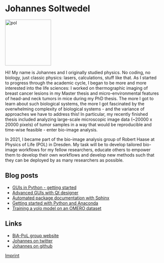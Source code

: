 # Johannes Soltwedel

<img src="../images/johannes_mueller.jpg" alt="pol" width="150"/>

Hi! My name is Johannes and I originally studied physics. No coding, no biology, just classic physics: lasers, calculations, stuff like that.
As I started to progress through the academic cycle, I began to be more and more interested into the life sciences: I worked on thermographic imaging of breast
cancer lesions in my Master thesis and micro-environmental features of head-and neck tumors in mice during my PhD thesis.
The more I got to learn about such biological systems, the more I got fascinated by the overwhelming complexity of biological systems - and the variance of approaches we have to address this!
In particular, my recently finished thesis included analyzing large-scale microscopic image data (~20000 x 20000 pixels) of tumor samples in a way that
would be reproducible and time-wise feasible - enter bio-image analysis.

In 2021, I became part of the bio-image analysis group of Robert Haase at Physics of Life (POL) in Dresden. My task will be to develop tailored bio-image workflows for my fellow researchers,
educate others to empower them to develop their own workflows and develop new methods such that they can be deployed by as many researchers as possible.

## Blog posts
* [GUIs in Python - getting started](entry_user_inter/Readme)
* [Advanced GUIs with Qt designer](entry_user_interf2/Readme)
* [Automated package documentation with Sphinx](entry_sphinx/Readme)
* [Getting started with Python and Anaconda](anaconda_getting_started/Readme)
* [Training a yolo model on an OMERO dataset](ref:yolo_omero)

## Links
* [BiA-PoL group website](https://physics-of-life.tu-dresden.de/en/research/technology-development-groups/bio-image-analysis)
* [Johannes on twitter](https://twitter.com/jm_mightypirate)
* [Johannes on github](https://github.com/jo-mueller)

[Imprint](../imprint)
